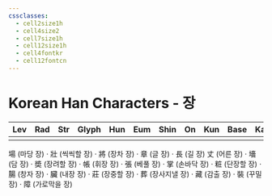 ```yaml
---
cssclasses:
  - cell2size1h
  - cell4size2
  - cell7size1h
  - cell12size1h
  - cell4fontkr
  - cell12fontcn
---
```


# Korean Han Characters - 장

| Lev | Rad | Str | Glyph | Hun | Eum | Shin | On  | Kun | Base | Kana | Simp | Man | Can | Viet |
| :-: | :-: | :-: | :---: | :-: | :-: | :--: | :-: | :-: | :--: | :--: | :--: | :-: | :-: | :--: |
|     |     |     |       |     |     |      |     |     |      |      |      |     |     |
場 (마당 장) · 壯 (씩씩할 장) · 將 (장차 장) · 章 (글 장) · 長 (길 장)
丈 (어른 장) · 墻 (담 장) · 奬 (장려할 장) · 帳 (휘장 장) · 張 (베풀 장) · 掌 (손바닥 장) · 粧 (단장할 장) · 腸 (창자 장) · 臟 (내장 장) · 莊 (장중할 장) · 葬 (장사지낼 장) · 藏 (감출 장) · 裝 (꾸밀 장) · 障 (가로막을 장)